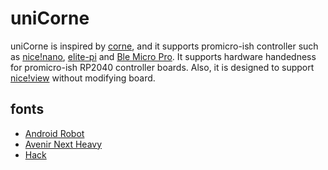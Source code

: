 # uniCorne

uniCorne is inspired by [corne](foostatn/crkbd), and it supports promicro-ish controller such as [nice!nano](https://nicekeyboards.com/docs/nice-nano/),
[elite-pi](https://docs.keeb.io/elite-pi-guide) and [Ble Micro Pro](https://sekigon-gonnoc.github.io/BLE-Micro-Pro/#/).
It supports hardware handedness for promicro-ish RP2040 controller boards.  Also, it is designed to support [nice!view](https://nicekeyboards.com/docs/nice-view/) without modifying board.


## fonts
 - [Android Robot](https://www.1001freefonts.com/android-robot.font)
 - [Avenir Next Heavy](https://en.maisfontes.com/avenir-next-heavy.font)
 - [Hack](https://www.1001freefonts.com/hack.font)
